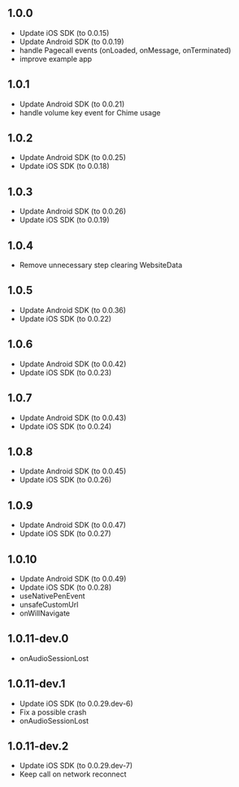 ## 1.0.0
* Update iOS SDK (to 0.0.15)
* Update Android SDK (to 0.0.19)
* handle Pagecall events (onLoaded, onMessage, onTerminated)
* improve example app

## 1.0.1
* Update Android SDK (to 0.0.21)
* handle volume key event for Chime usage

## 1.0.2
* Update Android SDK (to 0.0.25)
* Update iOS SDK (to 0.0.18)

## 1.0.3
* Update Android SDK (to 0.0.26)
* Update iOS SDK (to 0.0.19)

## 1.0.4
* Remove unnecessary step clearing WebsiteData

## 1.0.5
* Update Android SDK (to 0.0.36)
* Update iOS SDK (to 0.0.22)

## 1.0.6
* Update Android SDK (to 0.0.42)
* Update iOS SDK (to 0.0.23)

## 1.0.7
* Update Android SDK (to 0.0.43)
* Update iOS SDK (to 0.0.24)

## 1.0.8
* Update Android SDK (to 0.0.45)
* Update iOS SDK (to 0.0.26)

## 1.0.9
* Update Android SDK (to 0.0.47)
* Update iOS SDK (to 0.0.27)

## 1.0.10
* Update Android SDK (to 0.0.49)
* Update iOS SDK (to 0.0.28)
* useNativePenEvent
* unsafeCustomUrl
* onWillNavigate

## 1.0.11-dev.0
* onAudioSessionLost

## 1.0.11-dev.1
* Update iOS SDK (to 0.0.29.dev-6)
* Fix a possible crash
* onAudioSessionLost

## 1.0.11-dev.2
* Update iOS SDK (to 0.0.29.dev-7)
* Keep call on network reconnect
